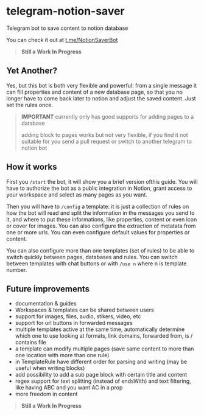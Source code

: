 # telegram-notion-saver
Telegram bot to save content to notion database

You can check it out at [t.me/NotionSaverBot](https://t.me/NotionSaverBot)

> **Still a Work In Progress**


## Yet Another?

Yes, but this bot is both very flexible and powerful: from a single message it can fill
properties and content of a new database page, so that you no longer have to come back 
later to notion and adjust the saved content. Just set the rules once.

> **IMPORTANT**
> currently only has good supports for adding pages to a database
> 
> adding block to pages works but not very flexible, if you find it not suitable for you send a pull request or switch to another telegram to notion bot

## How it works

First you ```/start``` the bot, it will show you a brief version ofthis guide. 
You will have to authorize the bot as a public integration in Notion, grant access to your workspace and select as many pages as you want.

Then you will have to ```/config``` a template: it is just a collection of rules on how the bot will read and split the information in the messages you send to it,
and where to put these informations, like properties, content or even icon or cover for images. You can also configure the extraction of metatata from one or more urls.
You can even configure default values for properties or content.

You can also configure more than one templates (set of rules) to be able to switch quickly between pages, databases and rules.
You can switch between templates with chat buttons or with ```/use n``` where n is template number.

## Future improvements

- documentation & guides
- Workspaces & templates can be shared between users
- support for images, files, audio, stikers, video, etc
- support for url buttons in forwarded messages
- multiple templates active at the same time, automatically determine which one to use looking at formats, link domains, forwarded from, is / contains file
- a template can modify multiple pages (save same content to more than one location with more than one rule)
- in TemplateRule have different order for parsing and writing (may be useful when writing blocks)
- add possibility to add a sub page block with certain title and content
- regex support for text splitting (instead of endsWith) and text filtering, like having ABC and you want AC in a prop
- more freedom in content

> **Still a Work In Progress**
